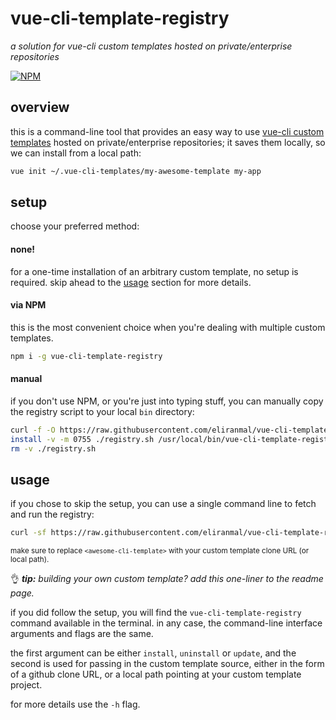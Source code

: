 
# vue-cli-template-registry

*a solution for vue-cli custom templates hosted on private/enterprise repositories*

[![NPM][1]][2]


## overview

this is a command-line tool that provides an easy way to use [vue-cli custom templates][5] hosted on private/enterprise repositories; it saves them locally, so we can install from a local path:

```sh
vue init ~/.vue-cli-templates/my-awesome-template my-app
```


## setup

choose your preferred method:


#### none!

for a one-time installation of an arbitrary custom template, no setup is required.
skip ahead to the [usage][4] section for more details.


#### via NPM

this is the most convenient choice when you're dealing with multiple custom templates.

```sh
npm i -g vue-cli-template-registry
```


#### manual

if you don't use NPM, or you're just into typing stuff, you can manually copy the registry script to your local `bin` directory:

```sh
curl -f -O https://raw.githubusercontent.com/eliranmal/vue-cli-template-registry/master/bin/registry.sh
install -v -m 0755 ./registry.sh /usr/local/bin/vue-cli-template-registry
rm -v ./registry.sh
```


## usage

if you chose to skip the setup, you can use a single command line to fetch and run the registry:

```sh
curl -sf https://raw.githubusercontent.com/eliranmal/vue-cli-template-registry/master/bin/registry.sh | bash -s install <awesome-cli-template>
```

<sup>make sure to replace `<awesome-cli-template>` with your custom template clone URL (or local path).</sup>

:ok_hand: ***tip:** building your own custom template? add this one-liner to the readme page.*
 

if you did follow the setup, you will find the `vue-cli-template-registry` command available in the terminal.
in any case, the command-line interface arguments and flags are the same.

the first argument can be either `install`, `uninstall` or `update`, and the second is used for passing in
the custom template source, either in the form of a github clone URL, or a local path pointing at your custom template project.

for more details use the `-h` flag.





[1]: https://img.shields.io/npm/v/vue-cli-template-registry.svg?style=flat-square
[2]: https://www.npmjs.com/package/vue-cli-template-registry
[3]: https://github.com/vuejs/vue-cli/tree/master#custom-templates
[4]: #usage
[5]: https://github.com/vuejs/vue-cli/tree/master#custom-templates
